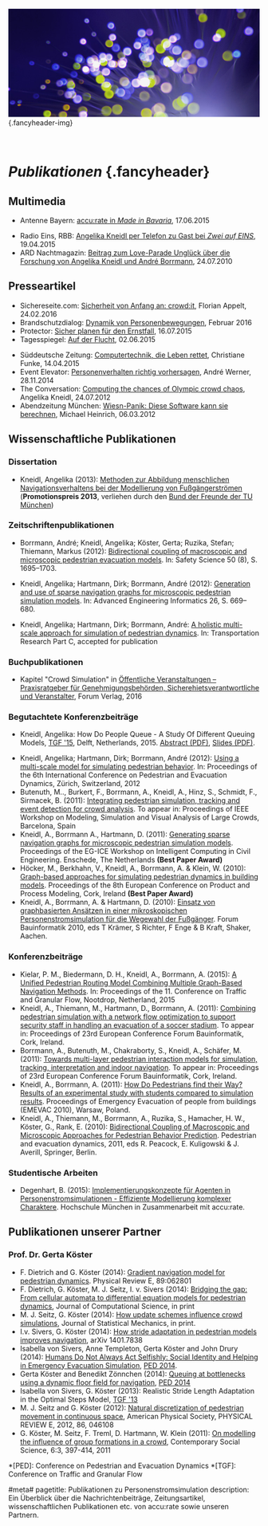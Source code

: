 ![](/img/accurate-bild-3.jpg) {.fancyheader-img}
# *<br />Publikationen* {.fancyheader}


## Multimedia

* Antenne Bayern: [accu:rate in *Made in Bavaria*](/news:2015-06-17-radio-antenne-bayern-made-in-bavaria-mit-accu-rate), 17.06.2015
- Radio Eins, RBB: [Angelika Kneidl per Telefon zu Gast bei *Zwei auf EINS*](/news:2015-04-19-radio-rbb-zwei-auf-eins-mit-accu-rate), 19.04.2015
- ARD Nachtmagazin: [Beitrag zum Love-Parade Unglück über die Forschung von Angelika Kneidl und André Borrmann](/download/ard-nachtmagazin-20100727-angelika-kneidl-andre-borrmann.webm.h264.mp4), 24.07.2010


## Presseartikel

* Sichereseite.com: [Sicherheit von Anfang an: crowd:it](http://www.sichereseite.com/personenstromsimulation-software-crowdit), Florian Appelt, 24.02.2016
* Brandschutzdialog: [Dynamik von Personenbewegungen](http://www.brandschutzdialog.de/dynamik-von-personenbewegungen/150/38192/), Februar 2016
* Protector: [Sicher planen für den Ernstfall](http://www.sicherheit.info/SI/cms.nsf/si.ArticlesByDocID/1137948?Open&SessionID=3133989-120255%20PM), 16.07.2015
* Tagesspiegel: [Auf der Flucht](/news:2015-06-02-tagesspiegel-seyfried-kneidl-experimente), 02.06.2015
- Süddeutsche Zeitung: [Computertechnik, die Leben rettet](http://www.sueddeutsche.de/muenchen/software-zur-evakuierung-nur-keine-panik-1.2433613), Christiane Funke, 14.04.2015
- Event Elevator: [Personenverhalten richtig vorhersagen](http://www.eventelevator.de/neuigkeiten/allgemein/accu-rate-und-bbvs-starten-kooperation), André Werner, 28.11.2014
- The Conversation: [Computing the chances of Olympic crowd chaos](http://theconversation.com/computing-the-chances-of-olympic-crowd-chaos-8066), Angelika Kneidl, 24.07.2012
- Abendzeitung München: [Wiesn-Panik: Diese Software kann sie berechnen](http://www.abendzeitung-muenchen.de/inhalt.simulation-wiesn-panik-diese-software-kann-sie-berechnen.2d7d8ded-1957-4507-b484-38a55c0651d9.html), Michael Heinrich, 06.03.2012


## Wissenschaftliche Publikationen

### Dissertation

- Kneidl, Angelika (2013): [Methoden zur Abbildung menschlichen Navigationsverhaltens bei der Modellierung von Fußgängerströmen](http://nbn-resolving.de/urn/resolver.pl?urn:nbn:de:bvb:91-diss-20130604-1131501-0-3) (**Promotionspreis 2013**, verliehen durch den [Bund der Freunde der TU München](http://www.bund-der-freunde.tum.de/index.php?id=125))

### Zeitschriftenpublikationen

- Borrmann, André; Kneidl, Angelika; Köster, Gerta; Ruzika, Stefan; Thiemann, Markus (2012): [Bidirectional coupling of macroscopic and microscopic pedestrian evacuation models](http://www.cms.bgu.tum.de/publications/paper_Kneidl_PED2010.pdf). In: Safety Science 50 (8), S. 1695–1703.


- Kneidl, Angelika; Hartmann, Dirk; Borrmann, André (2012): [Generation and use of sparse navigation graphs for microscopic pedestrian simulation models](http://www.cms.bgu.tum.de/publications/Paper_Kneidl_EG-ICE_2011.pdf). In: Advanced Engineering Informatics 26, S. 669–680.
- Kneidl, Angelika; Hartmann, Dirk; Borrmann, André: [A holistic multi-scale approach for simulation of pedestrian dynamics](http://www.cms.bgu.tum.de/publications/Kneidl_2013_TRC.pdf). In: Transportation Research Part C, accepted for publication

### Buchpublikationen

- Kapitel "Crowd Simulation" in [Öffentliche Veranstaltungen – Praxisratgeber für Genehmigungsbehörden, Sicherehietsverantwortliche und Veranstalter](https://www.forum-verlag.com/alle-produkte/kommunales/sicherheit-und-ordnung/5674/das-digitale-handbuch-zum-veranstaltungsrecht), Forum Verlag, 2016

### Begutachtete Konferenzbeiträge


* Kneidl, Angelika: How Do People Queue - A Study Of Different Queuing Models, [TGF '15](http://www.citg.tudelft.nl/en/about-faculty/departments/transport-and-planning/conferences/tgf15/), Delft, Netherlands, 2015. [Abstract (PDF)](download/tgf15-kneidl-how-do-people-queue-abstract.pdf), [Slides (PDF)](download/tgf15-kneidl-how-do-people-queue-slides.pdf).
- Kneidl, Angelika; Hartmann, Dirk; Borrmann, André (2012): [Using a multi-scale model for simulating pedestrian behavior](http://www.cms.bgu.tum.de/publications/Kneidl_2012_FBI.pdf). In: Proceedings of the 6th International Conference on Pedestrian and Evacuation Dynamics, Zürich, Switzerland, 2012
- Butenuth, M.., Burkert, F., Borrmann, A., Kneidl, A., Hinz, S., Schmidt, F., Sirmacek, B. (2011): [Integrating pedestrian simulation, tracking and event detection for crowd analysis](http://www.cms.bgu.tum.de/publications/2011_Butenuth_ICCV.pdf). To appear in: Proceedings of IEEE Workshop on Modeling, Simulation and Visual Analysis of Large Crowds, Barcelona, Spain
- Kneidl, A., Borrmann A., Hartmann, D. (2011): [Generating sparse navigation graphs for microscopic pedestrian simulation models](http://www.cms.bgu.tum.de/publications/Paper_Kneidl_EG-ICE_2011.pdf). Proceedings of the EG-ICE Workshop on Intelligent Computing in Civil Engineering. Enschede, The Netherlands **(Best Paper Award)**
- Höcker, M., Berkhahn, V., Kneidl, A., Borrmann, A. & Klein, W. (2010): [Graph-based approaches for simulating pedestrian dynamics in building models](http://www.cms.bgu.tum.de/publications/paper_Hoecker_ECPPM2010.pdf). Proceedings of the 8th European Conference on Product and Process Modeling, Cork, Ireland **(Best Paper Award)**
- Kneidl, A., Borrmann, A. & Hartmann, D. (2010): [Einsatz von graphbasierten Ansätzen in einer mikroskopischen Personenstromsimulation für die Wegewahl der Fußgänger](http://www.cie.bv.tum.de/publications/proceedings/20102909_Kneidl_et_al_FBI.pdf). Forum Bauinformatik 2010, eds T Krämer, S Richter, F Enge & B Kraft, Shaker, Aachen.


### Konferenzbeiträge

- Kielar, P. M., Biedermann, D. H., Kneidl, A., Borrmann, A. (2015): [A Unified Pedestrian Routing Model Combining Multiple Graph-Based Navigation Methods](http://www.cms.bgu.tum.de/publications/2015_Kielar_TGF.pdf). In: Proceedings of the 11. Conference on Traffic and Granular Flow, Nootdrop, Netherland, 2015
- Kneidl, A., Thiemann, M., Hartmann, D., Borrmann, A. (2011): [Combining pedestrian simulation with a network flow optimization to support security staff in handling an evacuation of a soccer stadium](http://www.cms.bgu.tum.de/publications/Kneidl_2011_FBI.pdf). To appear in: Proceedings of 23rd European Conference Forum Bauinformatik, Cork, Ireland.
- Borrmann, A., Butenuth, M., Chakraborty, S., Kneidl, A., Schäfer, M. (2011): [Towards multi-layer pedestrian interaction models for simulation, tracking, interpretation and indoor navigation](http://www.cms.bgu.tum.de/publications/Borrmann_2011_FBI.pdf). To appear in: Proceedings of 23rd European Conference Forum Bauinformatik, Cork, Ireland.
- Kneidl, A., Borrmann, A. (2011): [How Do Pedestrians find their Way? Results of an experimental study with students compared to simulation results](http://www.cms.bgu.tum.de/publications/Paper_Kneidl_EMEVAC_2011.pdf). Proceedings of Emergency Evacuation of people from buildings (EMEVAC 2010), Warsaw, Poland.
- Kneidl, A., Thiemann, M., Borrmann, A., Ruzika, S., Hamacher, H. W., Köster, G., Rank, E. (2010): [Bidirectional Coupling of Macroscopic and Microscopic Approaches for Pedestrian Behavior Prediction](http://www.cms.bgu.tum.de/publications/paper_Kneidl_PED2010.pdf). Pedestrian and evacuation dynamics, 2011, eds R. Peacock, E. Kuligowski & J. Averill, Springer, Berlin.

### Studentische Arbeiten

- Degenhart, B. (2015): [Implementierungskonzepte für Agenten in Personenstromsimulationen - Effiziente Modellierung komplexer Charaktere](https://www.researchgate.net/publication/292995085_Implementierungskonzepte_fur_Agenten_in_Personenstromsimulationen_-_Effiziente_Modellierung_komplexer_Charaktere). Hochschule München in Zusammenarbeit mit accu:rate.

## Publikationen unserer Partner

### Prof. Dr. Gerta Köster

- F. Dietrich and G. Köster (2014): [Gradient navigation model for pedestrian dynamics](http://arxiv.org/abs/1401.0451). Physical Review E, 89:062801
- F. Dietrich, G. Köster, M. J. Seitz, I. v. Sivers (2014): [Bridging the gap: From cellular automata to differential equation models for pedestrian dynamics](http://www.sciencedirect.com/science/article/pii/S1877750314000738), Journal of Computational Science, in print
- M. J. Seitz, G. Köster (2014): [How update schemes influence crowd simulations](http://iopscience.iop.org/1742-5468/2014/7/P07002/pdf/1742-5468_2014_7_P07002.pdf), Journal of Statistical Mechanics, in print.
- I.v. Sivers, G. Köster (2014): [How stride adaptation in pedestrian models improves navigation](http://arxiv.org/abs/1401.7838), arXiv 1401.7838
- Isabella von Sivers, Anne Templeton, Gerta Köster and John Drury (2014): [Humans Do Not Always Act Selfishly: Social Identity and Helping in Emergency Evacuation Simulation](http://www.sciencedirect.com/science/article/pii/S2352146514001355), [PED 2014](http://www.ped2014.nl/).
- Gerta Köster and Benedikt Zönnchen (2014): [Queuing at bottlenecks using a dynamic floor field for navigation](http://www.sciencedirect.com/science/article/pii/S2352146514000659), [PED 2014](http://www.ped2014.nl/)
- Isabella von Sivers, G. Köster (2013): Realistic Stride Length Adaptation in the Optimal Steps Model, [TGF '13](http://www.fz-juelich.de/conferences/tgf13/EN/Home/home_node.html)
- M. J. Seitz and G. Köster (2012): [Natural discretization of pedestrian movement in continuous space](http://journals.aps.org/pre/abstract/10.1103/PhysRevE.86.046108), American Physical Society, PHYSICAL REVIEW E, 2012, 86, 046108
- G. Köster, M. Seitz, F. Treml, D. Hartmann, W. Klein (2011): [On modelling the influence of group formations in a crowd](http://www.tandfonline.com/doi/abs/10.1080/21582041.2011.619867), Contemporary Social Science, 6:3, 397-414, 2011


<!-- Abkürzungen: -->

*[PED]: Conference on Pedestrian and Evacuation Dynamics
*[TGF]: Conference on Traffic and Granular Flow

#meta#
pagetitle: Publikationen zu Personenstromsimulation
description: Ein Überblick über die Nachrichtenbeiträge, Zeitungsartikel, wissenschaftlichen Publikationen etc. von accu:rate sowie unseren Partnern.

